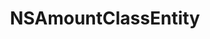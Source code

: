 ﻿---
uid: crmscript_ref_NSAmountClassEntity
title: NSAmountClassEntity
intellisense: Void.NSAmountClassEntity
keywords: NSAmountClassEntity
so.topic: reference
---
